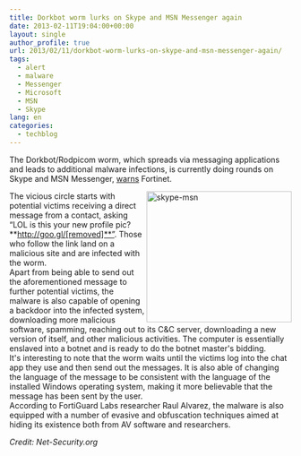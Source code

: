 ```yaml
---
title: Dorkbot worm lurks on Skype and MSN Messenger again
date: 2013-02-11T19:04:00+00:00
layout: single
author_profile: true
url: 2013/02/11/dorkbot-worm-lurks-on-skype-and-msn-messenger-again/
tags:
  - alert
  - malware
  - Messenger
  - Microsoft
  - MSN
  - Skype
lang: en
categories: 
  - techblog
---
```

The Dorkbot/Rodpicom worm, which spreads via messaging applications and leads to additional malware infections, is currently doing rounds on Skype and MSN Messenger, [warns](http://blog.fortinet.com/rodpicom-botnet-upping-the-ante-of-chat-malware/) Fortinet. 

<a href="http://lh6.ggpht.com/-FNia7b_O5Vc/URk5q2ZBxAI/AAAAAAAAHtY/LG67i8tt5lU/s1600-h/skype-msn%25255B5%25255D.png" target="_blank"><img title="skype-msn" border="0" alt="skype-msn" align="right" src="http://lh6.ggpht.com/-Lm8iXofdV7o/URk5uTTP7mI/AAAAAAAAHtg/YsL4oNgUrDY/skype-msn_thumb%25255B1%25255D.png?imgmax=800" width="259" height="234" /></a>The vicious circle starts with potential victims receiving a direct message from a contact, asking “LOL is this your new profile pic? **http://goo.gl/[removed]**”. Those who follow the link land on a malicious site and are infected with the worm.  
Apart from being able to send out the aforementioned message to further potential victims, the malware is also capable of opening a backdoor into the infected system, downloading more malicious software, spamming, reaching out to its C&C server, downloading a new version of itself, and other malicious activities. The computer is essentially enslaved into a botnet and is ready to do the botnet master's bidding.  
It's interesting to note that the worm waits until the victims log into the chat app they use and then send out the messages. It is also able of changing the language of the message to be consistent with the language of the installed Windows operating system, making it more believable that the message has been sent by the user.  
According to FortiGuard Labs researcher Raul Alvarez, the malware is also equipped with a number of evasive and obfuscation techniques aimed at hiding its existence both from AV software and researchers. 

_Credit: Net-Security.org_